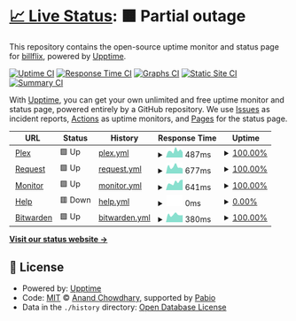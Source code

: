 # [📈 Live Status](https://billflix.github.io/upptime): <!--live status--> **🟧 Partial outage**

This repository contains the open-source uptime monitor and status page for [billflix](https://billflix.github.io/upptime), powered by [Upptime](https://github.com/upptime/upptime).

[![Uptime CI](https://github.com/billflix/upptime/workflows/Uptime%20CI/badge.svg)](https://github.com/billflix/upptime/actions?query=workflow%3A%22Uptime+CI%22)
[![Response Time CI](https://github.com/billflix/upptime/workflows/Response%20Time%20CI/badge.svg)](https://github.com/billflix/upptime/actions?query=workflow%3A%22Response+Time+CI%22)
[![Graphs CI](https://github.com/billflix/upptime/workflows/Graphs%20CI/badge.svg)](https://github.com/billflix/upptime/actions?query=workflow%3A%22Graphs+CI%22)
[![Static Site CI](https://github.com/billflix/upptime/workflows/Static%20Site%20CI/badge.svg)](https://github.com/billflix/upptime/actions?query=workflow%3A%22Static+Site+CI%22)
[![Summary CI](https://github.com/billflix/upptime/workflows/Summary%20CI/badge.svg)](https://github.com/billflix/upptime/actions?query=workflow%3A%22Summary+CI%22)

With [Upptime](https://upptime.js.org), you can get your own unlimited and free uptime monitor and status page, powered entirely by a GitHub repository. We use [Issues](https://github.com/billflix/upptime/issues) as incident reports, [Actions](https://github.com/billflix/upptime/actions) as uptime monitors, and [Pages](https://billflix.github.io/upptime) for the status page.

<!--start: status pages-->
<!-- This summary is generated by Upptime (https://github.com/upptime/upptime) -->
<!-- Do not edit this manually, your changes will be overwritten -->
<!-- prettier-ignore -->
| URL | Status | History | Response Time | Uptime |
| --- | ------ | ------- | ------------- | ------ |
| <img alt="" src="https://icons.duckduckgo.com/ip3/plex.billflix.media.ico" height="13"> [Plex](https://plex.billflix.media) | 🟩 Up | [plex.yml](https://github.com/billflix/upptime/commits/HEAD/history/plex.yml) | <details><summary><img alt="Response time graph" src="./graphs/plex/response-time-week.png" height="20"> 487ms</summary><br><a href="https://billflix.github.io/upptime/history/plex"><img alt="Response time 597" src="https://img.shields.io/endpoint?url=https%3A%2F%2Fraw.githubusercontent.com%2Fbillflix%2Fupptime%2FHEAD%2Fapi%2Fplex%2Fresponse-time.json"></a><br><a href="https://billflix.github.io/upptime/history/plex"><img alt="24-hour response time 568" src="https://img.shields.io/endpoint?url=https%3A%2F%2Fraw.githubusercontent.com%2Fbillflix%2Fupptime%2FHEAD%2Fapi%2Fplex%2Fresponse-time-day.json"></a><br><a href="https://billflix.github.io/upptime/history/plex"><img alt="7-day response time 487" src="https://img.shields.io/endpoint?url=https%3A%2F%2Fraw.githubusercontent.com%2Fbillflix%2Fupptime%2FHEAD%2Fapi%2Fplex%2Fresponse-time-week.json"></a><br><a href="https://billflix.github.io/upptime/history/plex"><img alt="30-day response time 462" src="https://img.shields.io/endpoint?url=https%3A%2F%2Fraw.githubusercontent.com%2Fbillflix%2Fupptime%2FHEAD%2Fapi%2Fplex%2Fresponse-time-month.json"></a><br><a href="https://billflix.github.io/upptime/history/plex"><img alt="1-year response time 664" src="https://img.shields.io/endpoint?url=https%3A%2F%2Fraw.githubusercontent.com%2Fbillflix%2Fupptime%2FHEAD%2Fapi%2Fplex%2Fresponse-time-year.json"></a></details> | <details><summary><a href="https://billflix.github.io/upptime/history/plex">100.00%</a></summary><a href="https://billflix.github.io/upptime/history/plex"><img alt="All-time uptime 99.34%" src="https://img.shields.io/endpoint?url=https%3A%2F%2Fraw.githubusercontent.com%2Fbillflix%2Fupptime%2FHEAD%2Fapi%2Fplex%2Fuptime.json"></a><br><a href="https://billflix.github.io/upptime/history/plex"><img alt="24-hour uptime 100.00%" src="https://img.shields.io/endpoint?url=https%3A%2F%2Fraw.githubusercontent.com%2Fbillflix%2Fupptime%2FHEAD%2Fapi%2Fplex%2Fuptime-day.json"></a><br><a href="https://billflix.github.io/upptime/history/plex"><img alt="7-day uptime 100.00%" src="https://img.shields.io/endpoint?url=https%3A%2F%2Fraw.githubusercontent.com%2Fbillflix%2Fupptime%2FHEAD%2Fapi%2Fplex%2Fuptime-week.json"></a><br><a href="https://billflix.github.io/upptime/history/plex"><img alt="30-day uptime 100.00%" src="https://img.shields.io/endpoint?url=https%3A%2F%2Fraw.githubusercontent.com%2Fbillflix%2Fupptime%2FHEAD%2Fapi%2Fplex%2Fuptime-month.json"></a><br><a href="https://billflix.github.io/upptime/history/plex"><img alt="1-year uptime 99.81%" src="https://img.shields.io/endpoint?url=https%3A%2F%2Fraw.githubusercontent.com%2Fbillflix%2Fupptime%2FHEAD%2Fapi%2Fplex%2Fuptime-year.json"></a></details>
| <img alt="" src="https://icons.duckduckgo.com/ip3/request.billflix.media.ico" height="13"> [Request](https://request.billflix.media) | 🟩 Up | [request.yml](https://github.com/billflix/upptime/commits/HEAD/history/request.yml) | <details><summary><img alt="Response time graph" src="./graphs/request/response-time-week.png" height="20"> 677ms</summary><br><a href="https://billflix.github.io/upptime/history/request"><img alt="Response time 763" src="https://img.shields.io/endpoint?url=https%3A%2F%2Fraw.githubusercontent.com%2Fbillflix%2Fupptime%2FHEAD%2Fapi%2Frequest%2Fresponse-time.json"></a><br><a href="https://billflix.github.io/upptime/history/request"><img alt="24-hour response time 701" src="https://img.shields.io/endpoint?url=https%3A%2F%2Fraw.githubusercontent.com%2Fbillflix%2Fupptime%2FHEAD%2Fapi%2Frequest%2Fresponse-time-day.json"></a><br><a href="https://billflix.github.io/upptime/history/request"><img alt="7-day response time 677" src="https://img.shields.io/endpoint?url=https%3A%2F%2Fraw.githubusercontent.com%2Fbillflix%2Fupptime%2FHEAD%2Fapi%2Frequest%2Fresponse-time-week.json"></a><br><a href="https://billflix.github.io/upptime/history/request"><img alt="30-day response time 650" src="https://img.shields.io/endpoint?url=https%3A%2F%2Fraw.githubusercontent.com%2Fbillflix%2Fupptime%2FHEAD%2Fapi%2Frequest%2Fresponse-time-month.json"></a><br><a href="https://billflix.github.io/upptime/history/request"><img alt="1-year response time 815" src="https://img.shields.io/endpoint?url=https%3A%2F%2Fraw.githubusercontent.com%2Fbillflix%2Fupptime%2FHEAD%2Fapi%2Frequest%2Fresponse-time-year.json"></a></details> | <details><summary><a href="https://billflix.github.io/upptime/history/request">100.00%</a></summary><a href="https://billflix.github.io/upptime/history/request"><img alt="All-time uptime 99.34%" src="https://img.shields.io/endpoint?url=https%3A%2F%2Fraw.githubusercontent.com%2Fbillflix%2Fupptime%2FHEAD%2Fapi%2Frequest%2Fuptime.json"></a><br><a href="https://billflix.github.io/upptime/history/request"><img alt="24-hour uptime 100.00%" src="https://img.shields.io/endpoint?url=https%3A%2F%2Fraw.githubusercontent.com%2Fbillflix%2Fupptime%2FHEAD%2Fapi%2Frequest%2Fuptime-day.json"></a><br><a href="https://billflix.github.io/upptime/history/request"><img alt="7-day uptime 100.00%" src="https://img.shields.io/endpoint?url=https%3A%2F%2Fraw.githubusercontent.com%2Fbillflix%2Fupptime%2FHEAD%2Fapi%2Frequest%2Fuptime-week.json"></a><br><a href="https://billflix.github.io/upptime/history/request"><img alt="30-day uptime 100.00%" src="https://img.shields.io/endpoint?url=https%3A%2F%2Fraw.githubusercontent.com%2Fbillflix%2Fupptime%2FHEAD%2Fapi%2Frequest%2Fuptime-month.json"></a><br><a href="https://billflix.github.io/upptime/history/request"><img alt="1-year uptime 99.81%" src="https://img.shields.io/endpoint?url=https%3A%2F%2Fraw.githubusercontent.com%2Fbillflix%2Fupptime%2FHEAD%2Fapi%2Frequest%2Fuptime-year.json"></a></details>
| <img alt="" src="https://icons.duckduckgo.com/ip3/monitor.billflix.media.ico" height="13"> [Monitor](https://monitor.billflix.media) | 🟩 Up | [monitor.yml](https://github.com/billflix/upptime/commits/HEAD/history/monitor.yml) | <details><summary><img alt="Response time graph" src="./graphs/monitor/response-time-week.png" height="20"> 641ms</summary><br><a href="https://billflix.github.io/upptime/history/monitor"><img alt="Response time 691" src="https://img.shields.io/endpoint?url=https%3A%2F%2Fraw.githubusercontent.com%2Fbillflix%2Fupptime%2FHEAD%2Fapi%2Fmonitor%2Fresponse-time.json"></a><br><a href="https://billflix.github.io/upptime/history/monitor"><img alt="24-hour response time 653" src="https://img.shields.io/endpoint?url=https%3A%2F%2Fraw.githubusercontent.com%2Fbillflix%2Fupptime%2FHEAD%2Fapi%2Fmonitor%2Fresponse-time-day.json"></a><br><a href="https://billflix.github.io/upptime/history/monitor"><img alt="7-day response time 641" src="https://img.shields.io/endpoint?url=https%3A%2F%2Fraw.githubusercontent.com%2Fbillflix%2Fupptime%2FHEAD%2Fapi%2Fmonitor%2Fresponse-time-week.json"></a><br><a href="https://billflix.github.io/upptime/history/monitor"><img alt="30-day response time 635" src="https://img.shields.io/endpoint?url=https%3A%2F%2Fraw.githubusercontent.com%2Fbillflix%2Fupptime%2FHEAD%2Fapi%2Fmonitor%2Fresponse-time-month.json"></a><br><a href="https://billflix.github.io/upptime/history/monitor"><img alt="1-year response time 751" src="https://img.shields.io/endpoint?url=https%3A%2F%2Fraw.githubusercontent.com%2Fbillflix%2Fupptime%2FHEAD%2Fapi%2Fmonitor%2Fresponse-time-year.json"></a></details> | <details><summary><a href="https://billflix.github.io/upptime/history/monitor">100.00%</a></summary><a href="https://billflix.github.io/upptime/history/monitor"><img alt="All-time uptime 99.34%" src="https://img.shields.io/endpoint?url=https%3A%2F%2Fraw.githubusercontent.com%2Fbillflix%2Fupptime%2FHEAD%2Fapi%2Fmonitor%2Fuptime.json"></a><br><a href="https://billflix.github.io/upptime/history/monitor"><img alt="24-hour uptime 100.00%" src="https://img.shields.io/endpoint?url=https%3A%2F%2Fraw.githubusercontent.com%2Fbillflix%2Fupptime%2FHEAD%2Fapi%2Fmonitor%2Fuptime-day.json"></a><br><a href="https://billflix.github.io/upptime/history/monitor"><img alt="7-day uptime 100.00%" src="https://img.shields.io/endpoint?url=https%3A%2F%2Fraw.githubusercontent.com%2Fbillflix%2Fupptime%2FHEAD%2Fapi%2Fmonitor%2Fuptime-week.json"></a><br><a href="https://billflix.github.io/upptime/history/monitor"><img alt="30-day uptime 100.00%" src="https://img.shields.io/endpoint?url=https%3A%2F%2Fraw.githubusercontent.com%2Fbillflix%2Fupptime%2FHEAD%2Fapi%2Fmonitor%2Fuptime-month.json"></a><br><a href="https://billflix.github.io/upptime/history/monitor"><img alt="1-year uptime 99.81%" src="https://img.shields.io/endpoint?url=https%3A%2F%2Fraw.githubusercontent.com%2Fbillflix%2Fupptime%2FHEAD%2Fapi%2Fmonitor%2Fuptime-year.json"></a></details>
| <img alt="" src="https://icons.duckduckgo.com/ip3/help.billflix.media.ico" height="13"> [Help](https://help.billflix.media) | 🟥 Down | [help.yml](https://github.com/billflix/upptime/commits/HEAD/history/help.yml) | <details><summary><img alt="Response time graph" src="./graphs/help/response-time-week.png" height="20"> 0ms</summary><br><a href="https://billflix.github.io/upptime/history/help"><img alt="Response time 575" src="https://img.shields.io/endpoint?url=https%3A%2F%2Fraw.githubusercontent.com%2Fbillflix%2Fupptime%2FHEAD%2Fapi%2Fhelp%2Fresponse-time.json"></a><br><a href="https://billflix.github.io/upptime/history/help"><img alt="24-hour response time 0" src="https://img.shields.io/endpoint?url=https%3A%2F%2Fraw.githubusercontent.com%2Fbillflix%2Fupptime%2FHEAD%2Fapi%2Fhelp%2Fresponse-time-day.json"></a><br><a href="https://billflix.github.io/upptime/history/help"><img alt="7-day response time 0" src="https://img.shields.io/endpoint?url=https%3A%2F%2Fraw.githubusercontent.com%2Fbillflix%2Fupptime%2FHEAD%2Fapi%2Fhelp%2Fresponse-time-week.json"></a><br><a href="https://billflix.github.io/upptime/history/help"><img alt="30-day response time 3415" src="https://img.shields.io/endpoint?url=https%3A%2F%2Fraw.githubusercontent.com%2Fbillflix%2Fupptime%2FHEAD%2Fapi%2Fhelp%2Fresponse-time-month.json"></a><br><a href="https://billflix.github.io/upptime/history/help"><img alt="1-year response time 631" src="https://img.shields.io/endpoint?url=https%3A%2F%2Fraw.githubusercontent.com%2Fbillflix%2Fupptime%2FHEAD%2Fapi%2Fhelp%2Fresponse-time-year.json"></a></details> | <details><summary><a href="https://billflix.github.io/upptime/history/help">0.00%</a></summary><a href="https://billflix.github.io/upptime/history/help"><img alt="All-time uptime 92.57%" src="https://img.shields.io/endpoint?url=https%3A%2F%2Fraw.githubusercontent.com%2Fbillflix%2Fupptime%2FHEAD%2Fapi%2Fhelp%2Fuptime.json"></a><br><a href="https://billflix.github.io/upptime/history/help"><img alt="24-hour uptime 0.00%" src="https://img.shields.io/endpoint?url=https%3A%2F%2Fraw.githubusercontent.com%2Fbillflix%2Fupptime%2FHEAD%2Fapi%2Fhelp%2Fuptime-day.json"></a><br><a href="https://billflix.github.io/upptime/history/help"><img alt="7-day uptime 0.00%" src="https://img.shields.io/endpoint?url=https%3A%2F%2Fraw.githubusercontent.com%2Fbillflix%2Fupptime%2FHEAD%2Fapi%2Fhelp%2Fuptime-week.json"></a><br><a href="https://billflix.github.io/upptime/history/help"><img alt="30-day uptime 0.00%" src="https://img.shields.io/endpoint?url=https%3A%2F%2Fraw.githubusercontent.com%2Fbillflix%2Fupptime%2FHEAD%2Fapi%2Fhelp%2Fuptime-month.json"></a><br><a href="https://billflix.github.io/upptime/history/help"><img alt="1-year uptime 88.20%" src="https://img.shields.io/endpoint?url=https%3A%2F%2Fraw.githubusercontent.com%2Fbillflix%2Fupptime%2FHEAD%2Fapi%2Fhelp%2Fuptime-year.json"></a></details>
| <img alt="" src="https://icons.duckduckgo.com/ip3/bitwarden.billflix.media.ico" height="13"> [Bitwarden](https://bitwarden.billflix.media) | 🟩 Up | [bitwarden.yml](https://github.com/billflix/upptime/commits/HEAD/history/bitwarden.yml) | <details><summary><img alt="Response time graph" src="./graphs/bitwarden/response-time-week.png" height="20"> 380ms</summary><br><a href="https://billflix.github.io/upptime/history/bitwarden"><img alt="Response time 529" src="https://img.shields.io/endpoint?url=https%3A%2F%2Fraw.githubusercontent.com%2Fbillflix%2Fupptime%2FHEAD%2Fapi%2Fbitwarden%2Fresponse-time.json"></a><br><a href="https://billflix.github.io/upptime/history/bitwarden"><img alt="24-hour response time 344" src="https://img.shields.io/endpoint?url=https%3A%2F%2Fraw.githubusercontent.com%2Fbillflix%2Fupptime%2FHEAD%2Fapi%2Fbitwarden%2Fresponse-time-day.json"></a><br><a href="https://billflix.github.io/upptime/history/bitwarden"><img alt="7-day response time 380" src="https://img.shields.io/endpoint?url=https%3A%2F%2Fraw.githubusercontent.com%2Fbillflix%2Fupptime%2FHEAD%2Fapi%2Fbitwarden%2Fresponse-time-week.json"></a><br><a href="https://billflix.github.io/upptime/history/bitwarden"><img alt="30-day response time 423" src="https://img.shields.io/endpoint?url=https%3A%2F%2Fraw.githubusercontent.com%2Fbillflix%2Fupptime%2FHEAD%2Fapi%2Fbitwarden%2Fresponse-time-month.json"></a><br><a href="https://billflix.github.io/upptime/history/bitwarden"><img alt="1-year response time 583" src="https://img.shields.io/endpoint?url=https%3A%2F%2Fraw.githubusercontent.com%2Fbillflix%2Fupptime%2FHEAD%2Fapi%2Fbitwarden%2Fresponse-time-year.json"></a></details> | <details><summary><a href="https://billflix.github.io/upptime/history/bitwarden">100.00%</a></summary><a href="https://billflix.github.io/upptime/history/bitwarden"><img alt="All-time uptime 99.39%" src="https://img.shields.io/endpoint?url=https%3A%2F%2Fraw.githubusercontent.com%2Fbillflix%2Fupptime%2FHEAD%2Fapi%2Fbitwarden%2Fuptime.json"></a><br><a href="https://billflix.github.io/upptime/history/bitwarden"><img alt="24-hour uptime 100.00%" src="https://img.shields.io/endpoint?url=https%3A%2F%2Fraw.githubusercontent.com%2Fbillflix%2Fupptime%2FHEAD%2Fapi%2Fbitwarden%2Fuptime-day.json"></a><br><a href="https://billflix.github.io/upptime/history/bitwarden"><img alt="7-day uptime 100.00%" src="https://img.shields.io/endpoint?url=https%3A%2F%2Fraw.githubusercontent.com%2Fbillflix%2Fupptime%2FHEAD%2Fapi%2Fbitwarden%2Fuptime-week.json"></a><br><a href="https://billflix.github.io/upptime/history/bitwarden"><img alt="30-day uptime 100.00%" src="https://img.shields.io/endpoint?url=https%3A%2F%2Fraw.githubusercontent.com%2Fbillflix%2Fupptime%2FHEAD%2Fapi%2Fbitwarden%2Fuptime-month.json"></a><br><a href="https://billflix.github.io/upptime/history/bitwarden"><img alt="1-year uptime 99.81%" src="https://img.shields.io/endpoint?url=https%3A%2F%2Fraw.githubusercontent.com%2Fbillflix%2Fupptime%2FHEAD%2Fapi%2Fbitwarden%2Fuptime-year.json"></a></details>

<!--end: status pages-->

[**Visit our status website →**](https://billflix.github.io/upptime)

## 📄 License

- Powered by: [Upptime](https://github.com/upptime/upptime)
- Code: [MIT](./LICENSE) © [Anand Chowdhary](https://anandchowdhary.com), supported by [Pabio](https://pabio.com)
- Data in the `./history` directory: [Open Database License](https://opendatacommons.org/licenses/odbl/1-0/)

